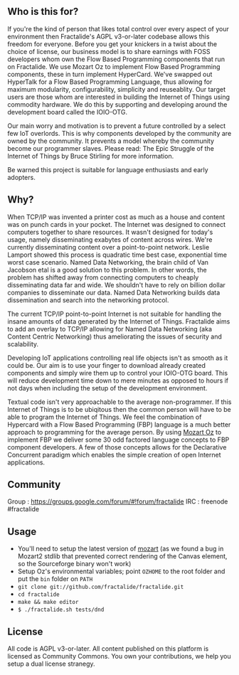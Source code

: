 Who is this for?
--------
If you're the kind of person that likes total control over every aspect of your environment then Fractalide's AGPL v3-or-later codebase allows this freedom for everyone. Before you get your knickers in a twist about the choice of license, our business model is to share earnings with FOSS developers whom own the Flow Based Programming components that run on Fractalide. We use Mozart Oz to implement Flow Based Programming components, these in turn implement HyperCard. We've swapped out HyperTalk for a Flow Based Programming Language, thus allowing for maximum modularity, configurability, simplicity and reuseablity. Our target users are those whom are interested in building the Internet of Things using commodity hardware. We do this by supporting and developing around the development board called the IOIO-OTG.

Our main worry and motivation is to prevent a future controlled by a select few IoT overlords. This is why components developed by the community are owned by the community. It prevents a model whereby the community become our programmer slaves. Please read: The Epic Struggle of the Internet of Things by Bruce Stirling for more information.

Be warned this project is suitable for language enthusiasts and early adopters.

Why?
-----
When TCP/IP was invented a printer cost as much as a house and content was on punch cards in your pocket. The Internet was designed to connect computers together to share resources. It wasn't designed for today's usage, namely disseminating exabytes of content across wires. We're currently disseminating content over a point-to-point network. Leslie Lamport showed this process is quadratic time best case, exponential time worst case scenario. Named Data Networking, the brain child of Van Jacobson etal is a good solution to this problem. In other words, the problem has shifted away from connecting computers to cheaply disseminating data far and wide. We shouldn't have to rely on billion dollar companies to disseminate our data. Named Data Networking builds data dissemination and search into the networking protocol.

The current TCP/IP point-to-point Internet is not suitable for handling the insane amounts of data generated by the Internet of Things. Fractalide aims to add an overlay to TCP/IP allowing for Named Data Networking (aka Content Centric Networking) thus ameliorating the issues of security and scalability.

Developing IoT applications controlling real life objects isn't as smooth as it could be. Our aim is to use your finger to download already created components and simply wire them up to control your IOIO-OTG board. This will reduce development time down to mere minutes as opposed to hours if not days when including the setup of the development environment.

Textual code isn't very approachable to the average non-programmer. If this Internet of Things is to be ubiqitous then the common person will have to be able to program the Internet of Things. We feel the combination of Hypercard with a Flow Based Programming (FBP) language is a much better approach to programming for the average person. By using [Mozart Oz](http://www.mozart-oz.org) to implement FBP we deliver some 30 odd factored language concepts to FBP component developers. A few of those concepts allows for the Declarative Concurrent paradigm which enables the simple creation of open Internet applications. 

Community
--------
Group : https://groups.google.com/forum/#!forum/fractalide
IRC   : freenode #fractalide

Usage
-----

* You'll need to setup the latest version of [mozart](http://www.github.com/mozart/mozart2) (as we found a bug in Mozart2 stdlib that prevented correct rendering of the Canvas element, so the Sourceforge binary won't work)
* Setup Oz's environmental variables; point `OZHOME` to the root folder and put the `bin` folder on `PATH`
* `git clone git://github.com/fractalide/fractalide.git`
* `cd fractalide`
* `make && make editor`
* `$ ./fractalide.sh tests/dnd`

License
--------
All code is AGPL v3-or-later.
All content published on this platform is licensed as Community Commons.
You own your contributions, we help you setup a dual license stranegy.
